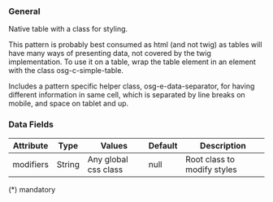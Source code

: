 ### General
Native table with a class for styling.

This pattern is probably best consumed as html (and not twig) as tables will have many ways of presenting data, not covered by the twig implementation. To use it on a table, wrap the table element in an element with the class osg-c-simple-table.

Includes a pattern specific helper class, osg-e-data-separator, for having different information in same cell, which is separated by line breaks on mobile, and space on tablet and up.

### Data Fields
| Attribute | Type | Values | Default | Description |
|---|---|---|---|---|
| modifiers | String | Any global css class | null | Root class to modify styles |

(*) mandatory
